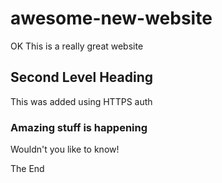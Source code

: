 awesome-new-website
===================
OK
This is a really great website

## Second Level Heading

This was added using HTTPS auth

### Amazing stuff is happening

Wouldn't you like to know!

The End
